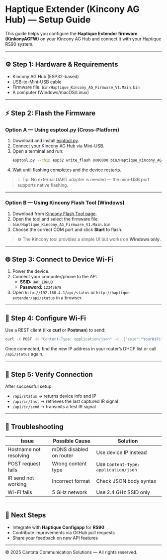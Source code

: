 # Haptique Extender (Kincony AG Hub) — Setup Guide

This guide helps you configure the **Haptique Extender firmware (KinkonyAGFW)** on your Kincony AG Hub and connect it with your Haptique RS90 system.

---

## ⚙️ Step 1: Hardware & Requirements

- Kincony AG Hub (ESP32-based)
- USB-to-Mini-USB cable
- Firmware file: `bin/Haptique_Kincony_AG_Firmware_V1.Main.bin`
- A computer (Windows/macOS/Linux)

---

## ⚡ Step 2: Flash the Firmware

### Option A — Using esptool.py (Cross-Platform)

1. Download and install [esptool.py](https://github.com/espressif/esptool).
2. Connect your Kincony AG Hub via Mini-USB.
3. Open a terminal and run:
   ```bash
   esptool.py --chip esp32 write_flash 0x00000 bin/Haptique_Kincony_AG_Firmware_V1.Main.bin
   ```
4. Wait until flashing completes and the device restarts.

> 💡 Tip: No external UART adapter is needed — the mini-USB port supports native flashing.

---

### Option B — Using Kincony Flash Tool (Windows)

1. Download from [Kincony Flash Tool page](https://www.kincony.com/esp-module-flash-download-tools.html).  
2. Open the tool and select the firmware file:  
   `bin/Haptique_Kincony_AG_Firmware_V1.Main.bin`  
3. Choose the correct COM port and click **Start** to flash.

> ⚙️ The Kincony tool provides a simple UI but works on **Windows only**.

---

## 🌐 Step 3: Connect to Device Wi-Fi

1. Power the device.
2. Connect your computer/phone to the AP:  
   - **SSID:** `HAP_IRHUB`  
   - **Password:** `12345678`
3. Open `http://192.168.4.1/api/status` or `http://haptique-extender/api/status` in a browser.

---

## 📶 Step 4: Configure Wi-Fi

Use a REST client (like **curl** or **Postman**) to send:

```bash
curl -X POST -H "Content-Type: application/json" -d '{"ssid":"YourWiFi","pass":"YourPass"}' http://192.168.4.1/api/wifi/save
```

Once connected, find the new IP address in your router’s DHCP list or call `/api/status` again.

---

## 🎯 Step 5: Verify Connection

After successful setup:
- `/api/status` → returns device info and IP
- `/api/ir/last` → retrieves the last captured IR signal
- `/api/ir/send` → transmits a test IR signal

---

## 🧠 Troubleshooting

| Issue | Possible Cause | Solution |
|--------|----------------|-----------|
| Hostname not resolving | mDNS disabled on router | Use device IP instead |
| POST request fails | Wrong content type | Use `Content-Type: application/json` |
| IR send not working | Incorrect format | Check JSON body syntax |
| Wi-Fi fails | 5 GHz network | Use 2.4 GHz SSID only |

---

## 🧩 Next Steps

- Integrate with **Haptique Configapp** for **RS90**
- Contribute improvements via GitHub pull requests
- Share your feedback on new API features

---

© 2025 Cantata Communication Solutions — All rights reserved.
